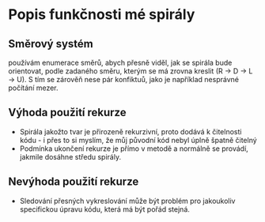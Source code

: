# Popis funkčnosti mé spirály

## Směrový systém
používám enumerace směrů, abych přesně viděl, jak se spirála bude orientovat, podle zadaného směru, kterým se má zrovna kreslit (R -> D -> L -> U). S tím se zárověň nese pár konfiktuů, jako je například nesprávné počítání mezer.

## Výhoda použití rekurze
- Spirála jakožto tvar je přirozeně rekurzivní, proto dodává k čitelnosti kódu - i přes to si myslím, že můj původní kód nebyl úplně špatně čitelný
- Podmínka ukončení rekurze je přímo v metodě a normálně se provádí, jakmile dosáhne středu spirály.

## Nevýhoda použití rekurze
- Sledování přesných vykreslování může být problém pro jakoukoliv specifickou úpravu kódu, která má být pořád stejná.

